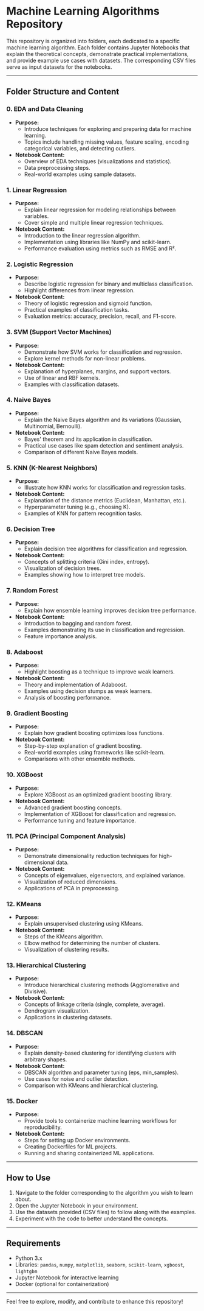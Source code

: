 # Machine Learning Algorithms Repository

This repository is organized into folders, each dedicated to a specific machine learning algorithm. Each folder contains Jupyter Notebooks that explain the theoretical concepts, demonstrate practical implementations, and provide example use cases with datasets. The corresponding CSV files serve as input datasets for the notebooks.

---

## Folder Structure and Content

### 0. EDA and Data Cleaning
- **Purpose:** 
  - Introduce techniques for exploring and preparing data for machine learning.
  - Topics include handling missing values, feature scaling, encoding categorical variables, and detecting outliers.
- **Notebook Content:**
  - Overview of EDA techniques (visualizations and statistics).
  - Data preprocessing steps.
  - Real-world examples using sample datasets.

### 1. Linear Regression
- **Purpose:** 
  - Explain linear regression for modeling relationships between variables.
  - Cover simple and multiple linear regression techniques.
- **Notebook Content:**
  - Introduction to the linear regression algorithm.
  - Implementation using libraries like NumPy and scikit-learn.
  - Performance evaluation using metrics such as RMSE and R².

### 2. Logistic Regression
- **Purpose:** 
  - Describe logistic regression for binary and multiclass classification.
  - Highlight differences from linear regression.
- **Notebook Content:**
  - Theory of logistic regression and sigmoid function.
  - Practical examples of classification tasks.
  - Evaluation metrics: accuracy, precision, recall, and F1-score.

### 3. SVM (Support Vector Machines)
- **Purpose:** 
  - Demonstrate how SVM works for classification and regression.
  - Explore kernel methods for non-linear problems.
- **Notebook Content:**
  - Explanation of hyperplanes, margins, and support vectors.
  - Use of linear and RBF kernels.
  - Examples with classification datasets.

### 4. Naive Bayes
- **Purpose:** 
  - Explain the Naive Bayes algorithm and its variations (Gaussian, Multinomial, Bernoulli).
- **Notebook Content:**
  - Bayes' theorem and its application in classification.
  - Practical use cases like spam detection and sentiment analysis.
  - Comparison of different Naive Bayes models.

### 5. KNN (K-Nearest Neighbors)
- **Purpose:** 
  - Illustrate how KNN works for classification and regression tasks.
- **Notebook Content:**
  - Explanation of the distance metrics (Euclidean, Manhattan, etc.).
  - Hyperparameter tuning (e.g., choosing K).
  - Examples of KNN for pattern recognition tasks.

### 6. Decision Tree
- **Purpose:** 
  - Explain decision tree algorithms for classification and regression.
- **Notebook Content:**
  - Concepts of splitting criteria (Gini index, entropy).
  - Visualization of decision trees.
  - Examples showing how to interpret tree models.

### 7. Random Forest
- **Purpose:** 
  - Explain how ensemble learning improves decision tree performance.
- **Notebook Content:**
  - Introduction to bagging and random forest.
  - Examples demonstrating its use in classification and regression.
  - Feature importance analysis.

### 8. Adaboost
- **Purpose:** 
  - Highlight boosting as a technique to improve weak learners.
- **Notebook Content:**
  - Theory and implementation of Adaboost.
  - Examples using decision stumps as weak learners.
  - Analysis of boosting performance.

### 9. Gradient Boosting
- **Purpose:** 
  - Explain how gradient boosting optimizes loss functions.
- **Notebook Content:**
  - Step-by-step explanation of gradient boosting.
  - Real-world examples using frameworks like scikit-learn.
  - Comparisons with other ensemble methods.

### 10. XGBoost
- **Purpose:** 
  - Explore XGBoost as an optimized gradient boosting library.
- **Notebook Content:**
  - Advanced gradient boosting concepts.
  - Implementation of XGBoost for classification and regression.
  - Performance tuning and feature importance.

### 11. PCA (Principal Component Analysis)
- **Purpose:** 
  - Demonstrate dimensionality reduction techniques for high-dimensional data.
- **Notebook Content:**
  - Concepts of eigenvalues, eigenvectors, and explained variance.
  - Visualization of reduced dimensions.
  - Applications of PCA in preprocessing.

### 12. KMeans
- **Purpose:** 
  - Explain unsupervised clustering using KMeans.
- **Notebook Content:**
  - Steps of the KMeans algorithm.
  - Elbow method for determining the number of clusters.
  - Visualization of clustering results.

### 13. Hierarchical Clustering
- **Purpose:** 
  - Introduce hierarchical clustering methods (Agglomerative and Divisive).
- **Notebook Content:**
  - Concepts of linkage criteria (single, complete, average).
  - Dendrogram visualization.
  - Applications in clustering datasets.

### 14. DBSCAN
- **Purpose:** 
  - Explain density-based clustering for identifying clusters with arbitrary shapes.
- **Notebook Content:**
  - DBSCAN algorithm and parameter tuning (eps, min_samples).
  - Use cases for noise and outlier detection.
  - Comparison with KMeans and hierarchical clustering.

### 15. Docker
- **Purpose:** 
  - Provide tools to containerize machine learning workflows for reproducibility.
- **Notebook Content:**
  - Steps for setting up Docker environments.
  - Creating Dockerfiles for ML projects.
  - Running and sharing containerized ML applications.

---

## How to Use
1. Navigate to the folder corresponding to the algorithm you wish to learn about.
2. Open the Jupyter Notebook in your environment.
3. Use the datasets provided (CSV files) to follow along with the examples.
4. Experiment with the code to better understand the concepts.

---

## Requirements
- Python 3.x
- Libraries: `pandas`, `numpy`, `matplotlib`, `seaborn`, `scikit-learn`, `xgboost`, `lightgbm`
- Jupyter Notebook for interactive learning
- Docker (optional for containerization)

---

Feel free to explore, modify, and contribute to enhance this repository!

